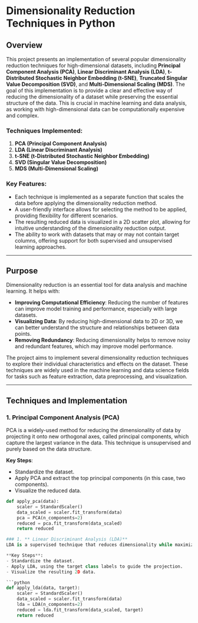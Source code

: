 # Dimensionality Reduction Techniques in Python

## Overview

This project presents an implementation of several popular dimensionality reduction techniques for high-dimensional datasets, including **Principal Component Analysis (PCA)**, **Linear Discriminant Analysis (LDA)**, **t-Distributed Stochastic Neighbor Embedding (t-SNE)**, **Truncated Singular Value Decomposition (SVD)**, and **Multi-Dimensional Scaling (MDS)**. The goal of this implementation is to provide a clear and effective way of reducing the dimensionality of a dataset while preserving the essential structure of the data. This is crucial in machine learning and data analysis, as working with high-dimensional data can be computationally expensive and complex.

### Techniques Implemented:
1. **PCA (Principal Component Analysis)**
2. **LDA (Linear Discriminant Analysis)**
3. **t-SNE (t-Distributed Stochastic Neighbor Embedding)**
4. **SVD (Singular Value Decomposition)**
5. **MDS (Multi-Dimensional Scaling)**

### Key Features:
- Each technique is implemented as a separate function that scales the data before applying the dimensionality reduction method.
- A user-friendly interface allows for selecting the method to be applied, providing flexibility for different scenarios.
- The resulting reduced data is visualized in a 2D scatter plot, allowing for intuitive understanding of the dimensionality reduction output.
- The ability to work with datasets that may or may not contain target columns, offering support for both supervised and unsupervised learning approaches.

---

## Purpose

Dimensionality reduction is an essential tool for data analysis and machine learning. It helps with:
- **Improving Computational Efficiency**: Reducing the number of features can improve model training and performance, especially with large datasets.
- **Visualizing Data**: By reducing high-dimensional data to 2D or 3D, we can better understand the structure and relationships between data points.
- **Removing Redundancy**: Reducing dimensionality helps to remove noisy and redundant features, which may improve model performance.

The project aims to implement several dimensionality reduction techniques to explore their individual characteristics and effects on the dataset. These techniques are widely used in the machine learning and data science fields for tasks such as feature extraction, data preprocessing, and visualization.

---

## Techniques and Implementation

### 1. **Principal Component Analysis (PCA)**

PCA is a widely-used method for reducing the dimensionality of data by projecting it onto new orthogonal axes, called principal components, which capture the largest variance in the data. This technique is unsupervised and purely based on the data structure.

**Key Steps**:
- Standardize the dataset.
- Apply PCA and extract the top principal components (in this case, two components).
- Visualize the reduced data.

```python
def apply_pca(data):
    scaler = StandardScaler()
    data_scaled = scaler.fit_transform(data)
    pca = PCA(n_components=2)
    reduced = pca.fit_transform(data_scaled)
    return reduced

### 1. ** Linear Discriminant Analysis (LDA)**
LDA is a supervised technique that reduces dimensionality while maximizing the separability between known categories (classes). LDA uses class labels to find the optimal projection that maximizes the distance between the means of the classes while minimizing the spread within each class.

**Key Steps**:
- Standardize the dataset.
- Apply LDA, using the target class labels to guide the projection.
- Visualize the resulting 2D data.

```python
def apply_lda(data, target):
    scaler = StandardScaler()
    data_scaled = scaler.fit_transform(data)
    lda = LDA(n_components=2)
    reduced = lda.fit_transform(data_scaled, target)
    return reduced




